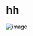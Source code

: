 # hh
![image](https://user-images.githubusercontent.com/84004210/179364560-47a9f7bb-a034-4ce0-bdb7-b7b3f3f5a99e.png)
